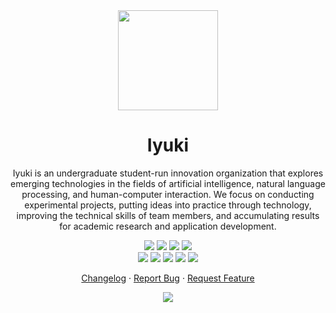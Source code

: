 <div align="center"><a name="readme-top"></a>

<img height="160" src="https://avatars.githubusercontent.com/u/193601179?v=4">

<h1>Iyuki</h1>

Iyuki is an undergraduate student-run innovation organization that explores emerging technologies in the fields of artificial intelligence, natural language processing, and human-computer interaction. We focus on conducting experimental projects, putting ideas into practice through technology, improving the technical skills of team members, and accumulating results for academic research and application development.

[![][github-release-shield]][github-release-link]
[![][github-releasedate-shield]][github-releasedate-link]
[![][github-action-test-shield]][github-action-test-link]
[![][github-action-release-shield]][github-action-release-link]<br/>
[![][github-contributors-shield]][github-contributors-link]
[![][github-forks-shield]][github-forks-link]
[![][github-stars-shield]][github-stars-link]
[![][github-issues-shield]][github-issues-link]
[![][github-license-shield]][github-license-link]

[Changelog](./CHANGELOG.md) · [Report Bug][github-issues-link] · [Request Feature][github-issues-link]

![](https://raw.githubusercontent.com/andreasbm/readme/master/assets/lines/rainbow.png)

</div>

[github-release-shield]: https://img.shields.io/github/v/release/iiiyuki/.github?color=369eff&labelColor=black&logo=github&style=flat-square
[github-release-link]: https://github.com/iiiyuki/.github/releases
[github-releasedate-shield]: https://img.shields.io/github/release-date/iiiyuki/.github?color=black&labelColor=black&style=flat-square
[github-releasedate-link]: https://github.com/iiiyuki/.github/releases
[github-action-test-shield]: https://img.shields.io/github/actions/workflow/status/binaryYuki/animeapi/.github/workflows/autoci.yml?color=black&label=test&labelColor=black&logo=githubactions&logoColor=white&style=flat-square
[github-action-test-link]: https://github.com/binaryYuki/animeapi/.github/actions/workflows/test.yml
[github-action-release-shield]: https://img.shields.io/github/actions/workflow/status/iiiyuki/.github/release.yml?color=black&label=release&labelColor=black&logo=githubactions&logoColor=white&style=flat-square
[github-action-release-link]: https://github.com/iiiyuki/.github/actions/workflows/release.yml
[github-contributors-shield]: https://img.shields.io/github/contributors/binaryYuki/animeapi?color=c4f042&labelColor=black&style=flat-square
[github-contributors-link]: https://github.com/iiiyuki/.github/graphs/contributors
[github-forks-shield]: https://img.shields.io/github/forks/iyuki/.github?color=8ae8ff&labelColor=black&style=flat-square
[github-forks-link]: https://github.com/iiiyuki/.github/network/members
[github-stars-shield]: https://img.shields.io/github/stars/iiiyuki/.github?color=ffcb47&labelColor=black&style=flat-square
[github-stars-link]: https://github.com/iiiyuki/.github/network/stargazers
[github-issues-shield]: https://img.shields.io/github/issues/iiiyuki/.github?color=ff80eb&labelColor=black&style=flat-square
[github-issues-link]: https://github.com/iiiyuki/.github/issues
[github-license-shield]: https://img.shields.io/github/license/iiiyuki/.github?color=white&labelColor=black&style=flat-square
[github-license-link]: https://github.com/iiiyuki/.github/blob/main/LICENSE

